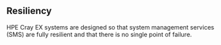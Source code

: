 

## Resiliency

HPE Cray EX systems are designed so that system management services \(SMS\) are fully resilient and that there is no single point of failure.


